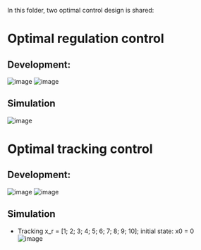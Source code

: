 In this folder, two optimal control design is shared:
# Optimal regulation control
## Development:
![image](https://user-images.githubusercontent.com/36635562/151644833-eb900158-9e6e-4c3f-bec9-d2fa9bbab6b0.png)
![image](https://user-images.githubusercontent.com/36635562/151644838-002e2a50-925b-447c-8800-09dda94d1198.png)
## Simulation
![image](https://user-images.githubusercontent.com/36635562/151644869-05ea125e-b7d9-4fca-9f6c-56e5251b1169.png)

# Optimal tracking control
## Development:
![image](https://user-images.githubusercontent.com/36635562/151644986-5afe8f08-b214-4b10-9600-9bcc04b697c8.png)
![image](https://user-images.githubusercontent.com/36635562/151644990-34fc2a16-841c-4ce2-a2d2-15f01f7c3bc4.png)
## Simulation
- Tracking x_r = [1; 2; 3; 4; 5; 6; 7; 8; 9; 10]; initial state: x0 = 0  <br>
![image](https://user-images.githubusercontent.com/36635562/151645056-3f4db550-3dc9-42c8-871b-7f7e4aed7058.png)
